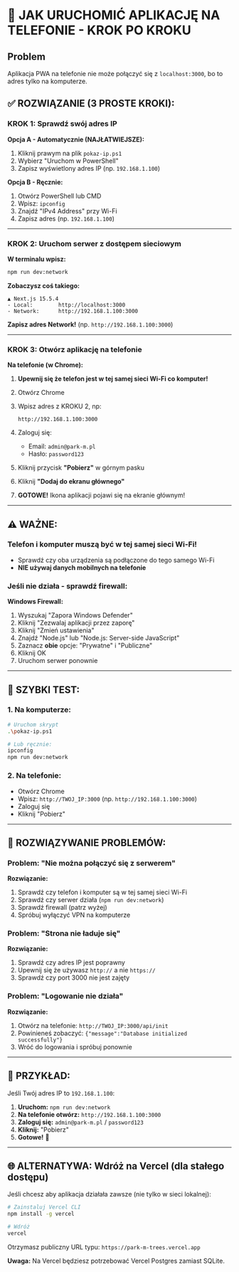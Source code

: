 # 📱 JAK URUCHOMIĆ APLIKACJĘ NA TELEFONIE - KROK PO KROKU

## Problem
Aplikacja PWA na telefonie nie może połączyć się z `localhost:3000`, bo to adres tylko na komputerze.

## ✅ ROZWIĄZANIE (3 PROSTE KROKI):

### KROK 1: Sprawdź swój adres IP

**Opcja A - Automatycznie (NAJŁATWIEJSZE):**
1. Kliknij prawym na plik `pokaz-ip.ps1`
2. Wybierz "Uruchom w PowerShell"
3. Zapisz wyświetlony adres IP (np. `192.168.1.100`)

**Opcja B - Ręcznie:**
1. Otwórz PowerShell lub CMD
2. Wpisz: `ipconfig`
3. Znajdź "IPv4 Address" przy Wi-Fi
4. Zapisz adres (np. `192.168.1.100`)

---

### KROK 2: Uruchom serwer z dostępem sieciowym

**W terminalu wpisz:**
```bash
npm run dev:network
```

**Zobaczysz coś takiego:**
```
▲ Next.js 15.5.4
- Local:        http://localhost:3000
- Network:      http://192.168.1.100:3000
```

**Zapisz adres Network!** (np. `http://192.168.1.100:3000`)

---

### KROK 3: Otwórz aplikację na telefonie

**Na telefonie (w Chrome):**

1. **Upewnij się że telefon jest w tej samej sieci Wi-Fi co komputer!**

2. Otwórz Chrome

3. Wpisz adres z KROKU 2, np:
   ```
   http://192.168.1.100:3000
   ```

4. Zaloguj się:
   - Email: `admin@park-m.pl`
   - Hasło: `password123`

5. Kliknij przycisk **"Pobierz"** w górnym pasku

6. Kliknij **"Dodaj do ekranu głównego"**

7. **GOTOWE!** Ikona aplikacji pojawi się na ekranie głównym!

---

## ⚠️ WAŻNE:

### Telefon i komputer muszą być w tej samej sieci Wi-Fi!
- Sprawdź czy oba urządzenia są podłączone do tego samego Wi-Fi
- **NIE używaj danych mobilnych na telefonie**

### Jeśli nie działa - sprawdź firewall:

**Windows Firewall:**
1. Wyszukaj "Zapora Windows Defender"
2. Kliknij "Zezwalaj aplikacji przez zaporę"
3. Kliknij "Zmień ustawienia"
4. Znajdź "Node.js" lub "Node.js: Server-side JavaScript"
5. Zaznacz **obie** opcje: "Prywatne" i "Publiczne"
6. Kliknij OK
7. Uruchom serwer ponownie

---

## 🎯 SZYBKI TEST:

### 1. Na komputerze:
```bash
# Uruchom skrypt
.\pokaz-ip.ps1

# Lub ręcznie:
ipconfig
npm run dev:network
```

### 2. Na telefonie:
- Otwórz Chrome
- Wpisz: `http://TWOJ_IP:3000` (np. `http://192.168.1.100:3000`)
- Zaloguj się
- Kliknij "Pobierz"

---

## 🔧 ROZWIĄZYWANIE PROBLEMÓW:

### Problem: "Nie można połączyć się z serwerem"
**Rozwiązanie:**
1. Sprawdź czy telefon i komputer są w tej samej sieci Wi-Fi
2. Sprawdź czy serwer działa (`npm run dev:network`)
3. Sprawdź firewall (patrz wyżej)
4. Spróbuj wyłączyć VPN na komputerze

### Problem: "Strona nie ładuje się"
**Rozwiązanie:**
1. Sprawdź czy adres IP jest poprawny
2. Upewnij się że używasz `http://` a nie `https://`
3. Sprawdź czy port 3000 nie jest zajęty

### Problem: "Logowanie nie działa"
**Rozwiązanie:**
1. Otwórz na telefonie: `http://TWOJ_IP:3000/api/init`
2. Powinieneś zobaczyć: `{"message":"Database initialized successfully"}`
3. Wróć do logowania i spróbuj ponownie

---

## 📝 PRZYKŁAD:

Jeśli Twój adres IP to `192.168.1.100`:

1. **Uruchom:** `npm run dev:network`
2. **Na telefonie otwórz:** `http://192.168.1.100:3000`
3. **Zaloguj się:** `admin@park-m.pl` / `password123`
4. **Kliknij:** "Pobierz"
5. **Gotowe!** 🎉

---

## 🌐 ALTERNATYWA: Wdróż na Vercel (dla stałego dostępu)

Jeśli chcesz aby aplikacja działała zawsze (nie tylko w sieci lokalnej):

```bash
# Zainstaluj Vercel CLI
npm install -g vercel

# Wdróż
vercel
```

Otrzymasz publiczny URL typu: `https://park-m-trees.vercel.app`

**Uwaga:** Na Vercel będziesz potrzebować Vercel Postgres zamiast SQLite.
